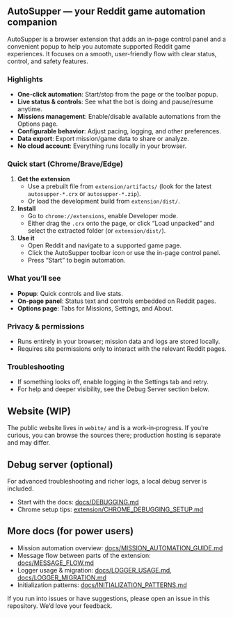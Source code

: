 ## AutoSupper — your Reddit game automation companion

AutoSupper is a browser extension that adds an in-page control panel and a convenient popup to help you automate supported Reddit game experiences. It focuses on a smooth, user-friendly flow with clear status, control, and safety features.

### Highlights
- **One‑click automation**: Start/stop from the page or the toolbar popup.
- **Live status & controls**: See what the bot is doing and pause/resume anytime.
- **Missions management**: Enable/disable available automations from the Options page.
- **Configurable behavior**: Adjust pacing, logging, and other preferences.
- **Data export**: Export mission/game data to share or analyze.
- **No cloud account**: Everything runs locally in your browser.

### Quick start (Chrome/Brave/Edge)
1. **Get the extension**
   - Use a prebuilt file from `extension/artifacts/` (look for the latest `autosupper-*.crx` or `autosupper-*.zip`).
   - Or load the development build from `extension/dist/`.
2. **Install**
   - Go to `chrome://extensions`, enable Developer mode.
   - Either drag the `.crx` onto the page, or click “Load unpacked” and select the extracted folder (or `extension/dist/`).
3. **Use it**
   - Open Reddit and navigate to a supported game page.
   - Click the AutoSupper toolbar icon or use the in-page control panel.
   - Press “Start” to begin automation.

### What you’ll see
- **Popup**: Quick controls and live stats.
- **On‑page panel**: Status text and controls embedded on Reddit pages.
- **Options page**: Tabs for Missions, Settings, and About.

### Privacy & permissions
- Runs entirely in your browser; mission data and logs are stored locally.
- Requires site permissions only to interact with the relevant Reddit pages.

### Troubleshooting
- If something looks off, enable logging in the Settings tab and retry.
- For help and deeper visibility, see the Debug Server section below.

## Website (WIP)
The public website lives in `webite/` and is a work‑in‑progress. If you’re curious, you can browse the sources there; production hosting is separate and may differ.

## Debug server (optional)
For advanced troubleshooting and richer logs, a local debug server is included.
- Start with the docs: [docs/DEBUGGING.md](docs/DEBUGGING.md)
- Chrome setup tips: [extension/CHROME_DEBUGGING_SETUP.md](extension/CHROME_DEBUGGING_SETUP.md)

## More docs (for power users)
- Mission automation overview: [docs/MISSION_AUTOMATION_GUIDE.md](docs/MISSION_AUTOMATION_GUIDE.md)
- Message flow between parts of the extension: [docs/MESSAGE_FLOW.md](docs/MESSAGE_FLOW.md)
- Logger usage & migration: [docs/LOGGER_USAGE.md](docs/LOGGER_USAGE.md), [docs/LOGGER_MIGRATION.md](docs/LOGGER_MIGRATION.md)
- Initialization patterns: [docs/INITIALIZATION_PATTERNS.md](docs/INITIALIZATION_PATTERNS.md)

If you run into issues or have suggestions, please open an issue in this repository. We’d love your feedback.
